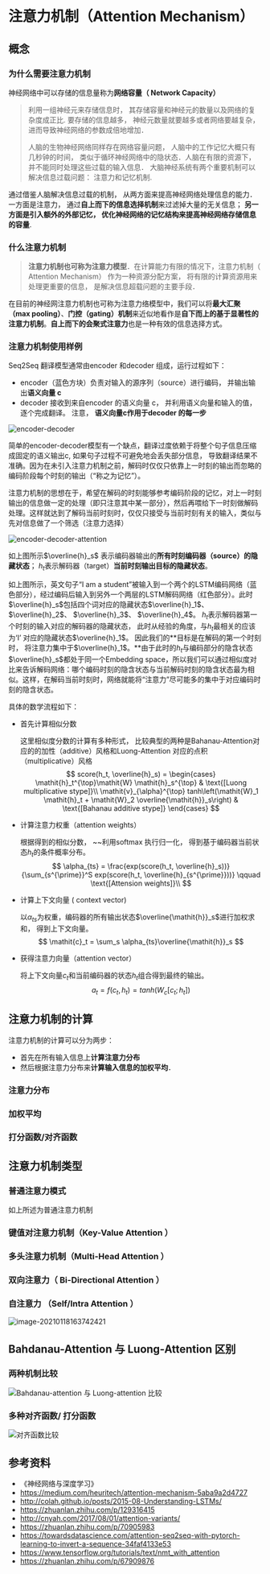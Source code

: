 # 注意力机制（Attention Mechanism）

## 概念

### 为什么需要注意力机制

神经网络中可以存储的信息量称为**网络容量（ Network Capacity）**  

> 利用一组神经元来存储信息时， 其存储容量和神经元的数量以及网络的复杂度成正比.  要存储的信息越多， 神经元数量就要越多或者网络要越复杂， 进而导致神经网络的参数成倍地增加．
>
> 人脑的生物神经网络同样存在网络容量问题， 人脑中的工作记忆大概只有几秒钟的时间， 类似于循环神经网络中的隐状态．人脑在有限的资源下， 并不能同时处理这些过载的输入信息． 大脑神经系统有两个重要机制可以解决信息过载问题： 注意力和记忆机制.    

通过借鉴人脑解决信息过载的机制， 从两方面来提高神经网络处理信息的能力． 一方面是注意力， 通过**自上而下的信息选择机制**来过滤掉大量的无关信息； **另一方面是引入额外的外部记忆， 优化神经网络的记忆结构来提高神经网络存储信息的容量**. 

### 什么注意力机制

>  **注意力机制也可称为注意力模型**．在计算能力有限的情况下，注意力机制（ Attention Mechanism） 作为一种资源分配方案， 将有限的计算资源用来处理更重要的信息， 是解决信息超载问题的主要手段． 

在目前的神经网注意力机制也可称为注意力络模型中，我们可以将**最大汇聚（max pooling）**、**门控（gating）机制**来近似地看作是**自下而上的基于显著性的注意力机制**。**自上而下的会聚式注意力**也是一种有效的信息选择方式。

### 注意力机制使用样例

Seq2Seq 翻译模型通常由encoder 和decoder 组成，运行过程如下：

*  encoder（蓝色方块）负责对输入的源序列（source）进行编码， 并输出输出**语义向量 c**
*  decoder 接收到来自encoder 的语义向量 c， 并利用语义向量和输入的值， 逐个完成翻译。 注意， **语义向量c作用于decoder 的每一步**

![encoder-decoder](../graph/image-20210118174602612.png)

简单的encoder-decoder模型有一个缺点，翻译过度依赖于将整个句子信息压缩成固定的语义输出c, 如果句子过程不可避免地会丢失部分信息， 导致翻译结果不准确。因为在未引入注意力机制之前，解码时仅仅只依靠上一时刻的输出而忽略的编码阶段每个时刻的输出（“称之为记忆”）。

注意力机制的思想在于，希望在解码的时刻能够参考编码阶段的记忆，对上一时刻输出的信息做一定的处理（即只注意其中某一部分），然后再喂给下一时刻做解码处理。这样就达到了解码当前时刻时，仅仅只接受与当前时刻有关的输入，类似与先对信息做了一个筛选（注意力选择）

![encoder-decoder-attention](../graph/image-20210118174155432.png)

如上图所示$\overline{h}_s$ 表示编码器输出的**所有时刻编码器（source）的隐藏状态**； $h_t$表示解码器（target）**当前时刻输出目标的隐藏状态**。

如上图所示，英文句子“I am a student”被输入到一个两个的LSTM编码网络（蓝色部分），经过编码后输入到另外一个两层的LSTM解码网络（红色部分）。此时$\overline{h}_s$包括四个词对应的隐藏状态$\overline{h}_1$、$\overline{h}_2$、 $\overline{h}_3$、 $\overline{h}_4$。 $h_t$表示解码器第一个时刻的输入对应的解码器的隐藏状态， 此时从经验的角度，与$h_t$最相关的应该为‘I’ 对应的隐藏状态$\overline{h}_1$。 因此我们的**目标是在解码的第一个时刻时， 将注意力集中于$\overline{h}_1$。**由于此时的$h_t$与编码部分的隐含状态$\overline{h}_s$都处于同一个Embedding space，所以我们可以通过相似度对比来告诉解码网络：哪个编码时刻的隐含状态与当前解码时刻的隐含状态最为相似。这样，在解码当前时刻时，网络就能将“注意力”尽可能多的集中于对应编码时刻的隐含状态。

具体的数学流程如下：

* 首先计算相似分数

  这里相似度分数的计算有多种形式， 比较典型的两种是Bahanau-Attention对应的的加性（additive）风格和Luong-Attention 对应的点积（multiplicative）风格
  $$
  score(h_t, \overline{h}_s) = \begin{cases}
  \mathit{h}_t^{\top}\mathit{W} \mathit{h}_s^{\top} & \text{[Luong multiplicative stype]}\\
  \mathit{v}_{\alpha}^{\top} tanh\left(\mathit{W}_1 \mathit{h}_t + \mathit{W}_2 \overline{\mathit{h}}_s\right) & \text{[Bahanau additive stype]}
  \end{cases}
  $$
   

* 计算注意力权重（attention weights）

  根据得到的相似分数， ~~利用softmax 执行归一化， 得到基于编码器当前状态$\mathit{h}_t$的条件概率分布。
  $$
  \alpha_{ts} =
  \frac{exp(score(h_t, \overline{h}_s))}{\sum_{s^{\prime}}^S exp(score(h_t, \overline{h}_{s^{\prime}}))}       \qquad \text{[Attension weights]}\\
  $$
  

* 计算上下文向量 ( context vector)

  以$\alpha_{ts}$为权重，编码器的所有输出状态$\overline{\mathit{h}}_s$进行加权求和， 得到上下文向量。
  $$
  \mathit{c}_t = \sum_s \alpha_{ts}\overline{\mathit{h}}_s
  $$

* 获得注意力向量（attention vector）

  将上下文向量$\mathit{c}_t$和当前编码器的状态$h_t$组合得到最终的输出。
  $$
  \mathit{a}_t = f(\mathit{c}_t, \mathit{h}_t) = tanh(\mathit{W}_c[\mathit{c}_t;\mathit{h}_t])
  $$

## 注意力机制的计算

注意力机制的计算可以分为两步： 

* 首先在所有输入信息上**计算注意力分布**
*  然后根据注意力分布来**计算输入信息的加权平均**．  

### 注意力分布

### 加权平均

###  打分函数/对齐函数

## 注意力机制类型

### 普通注意力模式

如上所述为普通注意力机制

### 键值对注意力机制（Key-Value Attention  ）

### 多头注意力机制（Multi-Head Attention  ）

### 双向注意力（ Bi-Directional Attention  ）

### 自注意力 （Self/Intra Attention  ）

![image-20210118163742421](../graph/image-20210118163742421.png)

##  Bahdanau-Attention 与  Luong-Attention 区别

### 两种机制比较

![Bahdanau-attention 与 Luong-attention 比较](../graph/image-20210118164323814.png)

### 多种对齐函数/ 打分函数

![对齐函数比较](../graph/image-20210118164920824.png)

## 参考资料

* 《神经网络与深度学习》
* <https://medium.com/heuritech/attention-mechanism-5aba9a2d4727>
* <http://colah.github.io/posts/2015-08-Understanding-LSTMs/>
* <https://zhuanlan.zhihu.com/p/129316415>
* <http://cnyah.com/2017/08/01/attention-variants/>
* <https://zhuanlan.zhihu.com/p/70905983>
* <https://towardsdatascience.com/attention-seq2seq-with-pytorch-learning-to-invert-a-sequence-34faf4133e53>
* <https://www.tensorflow.org/tutorials/text/nmt_with_attention>
* <https://zhuanlan.zhihu.com/p/67909876>


